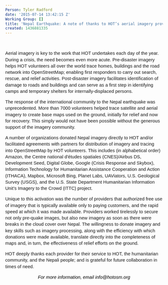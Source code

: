 ```yaml
---
Person: Tyler Radford
date: '2015-07-14 13:42:15 Z'
Working Group: []
title: 'Nepal Earthquake: A note of thanks to HOT’s aerial imagery providers'
created: 1436881335
---
```

<p style="line-height: 1.38; margin-top: 0pt; margin-bottom: 0pt;" dir="ltr">&nbsp;</p><p><span style="font-family: Arial; font-size: 14.6666666666667px; white-space: pre-wrap; line-height: 1.38; background-color: transparent;">Aerial imagery is key to the work that HOT undertakes each day of the year. During a crisis, the need becomes even more acute. Pre-disaster imagery helps HOT volunteers all over the world trace homes, buildings and the road network into OpenStreetMap; enabling first responders to carry out search, rescue, and relief activities. Post-disaster imagery facilitates identification of damage to roads and buildings and can serve as a first step in identifying camps and temporary shelters for internally-displaced persons.</span></p><p><span style="font-family: Arial; font-size: 14.6666666666667px; white-space: pre-wrap; line-height: 1.38; background-color: transparent;">The response of the international community to the Nepal earthquake was unprecedented. More than 7000 volunteers helped trace satellite and aerial imagery to create base maps used on the ground, initially for relief and now for recovery. This simply would not have been possible without the generous support of the imagery community.</span></p><p><span style="font-family: Arial; font-size: 14.6666666666667px; white-space: pre-wrap; line-height: 1.38; background-color: transparent;">A number of organizations donated Nepal imagery directly to HOT and/or facilitated agreements with partners for distribution of imagery and tracing into OpenStreetMap by HOT volunteers. This includes (in alphabetical order) Amazon, the Centre national d'études spatiales (CNES)/Airbus DS, Development Seed, Digital Globe, Google (Crisis Response and Skybox), Information Technology for Humanitarian Assistance Cooperation and Action (ITHACA), Mapbox, Microsoft Bing, Planet Labs, UAViators, U.S. Geological Survey (USGS), and the U.S. State Department Humanitarian Information Unit’s Imagery to the Crowd (ITTC) project.</span></p><p><span style="font-family: Arial; font-size: 14.6666666666667px; white-space: pre-wrap; line-height: 1.38; background-color: transparent;">Unique to this activation was the number of providers that authorized free use of imagery that is typically available only to paying customers, and the rapid speed at which it was made available. Providers worked tirelessly to secure not only pre-quake images, but also new imagery as soon as there were breaks in the cloud cover over Nepal. The willingness to donate imagery and key skills such as imagery processing, along with the efficiency with which donations were made available, translate directly into the completeness of maps and, in turn, the effectiveness of relief efforts on the ground. </span></p><p><span style="font-family: Arial; font-size: 14.6666666666667px; white-space: pre-wrap; line-height: 1.38; background-color: transparent;">HOT deeply thanks each provider for their service to HOT, the humanitarian community, and the Nepali people; and is grateful for future collaboration in times of need.</span></p><p style="line-height: 1.38; margin-top: 0pt; margin-bottom: 0pt; text-align: center;" dir="ltr"><span style="font-size: 14.666666666666666px; font-family: Arial; color: #000000; background-color: transparent; font-weight: normal; font-style: italic; font-variant: normal; text-decoration: none; vertical-align: baseline; white-space: pre-wrap;">For more information, email info@hotosm.org</span></p>
